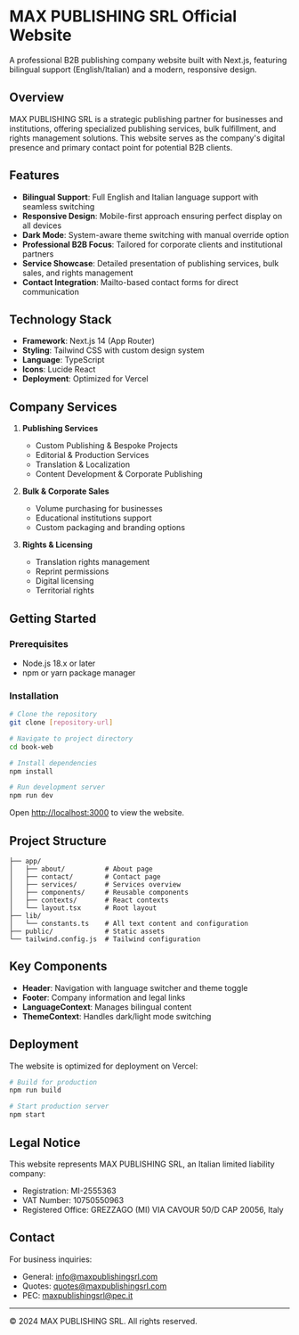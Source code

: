 # MAX PUBLISHING SRL Official Website

A professional B2B publishing company website built with Next.js, featuring bilingual support (English/Italian) and a modern, responsive design.

## Overview

MAX PUBLISHING SRL is a strategic publishing partner for businesses and institutions, offering specialized publishing services, bulk fulfillment, and rights management solutions. This website serves as the company's digital presence and primary contact point for potential B2B clients.

## Features

- **Bilingual Support**: Full English and Italian language support with seamless switching
- **Responsive Design**: Mobile-first approach ensuring perfect display on all devices
- **Dark Mode**: System-aware theme switching with manual override option
- **Professional B2B Focus**: Tailored for corporate clients and institutional partners
- **Service Showcase**: Detailed presentation of publishing services, bulk sales, and rights management
- **Contact Integration**: Mailto-based contact forms for direct communication

## Technology Stack

- **Framework**: Next.js 14 (App Router)
- **Styling**: Tailwind CSS with custom design system
- **Language**: TypeScript
- **Icons**: Lucide React
- **Deployment**: Optimized for Vercel

## Company Services

1. **Publishing Services**
   - Custom Publishing & Bespoke Projects
   - Editorial & Production Services
   - Translation & Localization
   - Content Development & Corporate Publishing

2. **Bulk & Corporate Sales**
   - Volume purchasing for businesses
   - Educational institutions support
   - Custom packaging and branding options

3. **Rights & Licensing**
   - Translation rights management
   - Reprint permissions
   - Digital licensing
   - Territorial rights

## Getting Started

### Prerequisites

- Node.js 18.x or later
- npm or yarn package manager

### Installation

```bash
# Clone the repository
git clone [repository-url]

# Navigate to project directory
cd book-web

# Install dependencies
npm install

# Run development server
npm run dev
```

Open [http://localhost:3000](http://localhost:3000) to view the website.

## Project Structure

```
├── app/
│   ├── about/          # About page
│   ├── contact/        # Contact page
│   ├── services/       # Services overview
│   ├── components/     # Reusable components
│   ├── contexts/       # React contexts
│   └── layout.tsx      # Root layout
├── lib/
│   └── constants.ts    # All text content and configuration
├── public/             # Static assets
└── tailwind.config.js  # Tailwind configuration
```

## Key Components

- **Header**: Navigation with language switcher and theme toggle
- **Footer**: Company information and legal links
- **LanguageContext**: Manages bilingual content
- **ThemeContext**: Handles dark/light mode switching

## Deployment

The website is optimized for deployment on Vercel:

```bash
# Build for production
npm run build

# Start production server
npm start
```

## Legal Notice

This website represents MAX PUBLISHING SRL, an Italian limited liability company:
- Registration: MI-2555363
- VAT Number: 10750550963
- Registered Office: GREZZAGO (MI) VIA CAVOUR 50/D CAP 20056, Italy

## Contact

For business inquiries:
- General: info@maxpublishingsrl.com
- Quotes: quotes@maxpublishingsrl.com
- PEC: maxpublishingsrl@pec.it

---

© 2024 MAX PUBLISHING SRL. All rights reserved.

